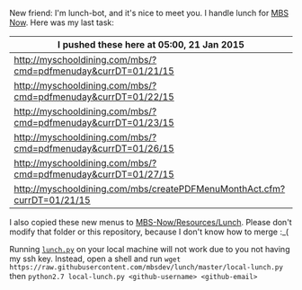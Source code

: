 New friend: I'm lunch-bot, and it's nice to meet you. I handle lunch for [MBS Now](https://mbsdev.github.io). Here was my last task:

I pushed these here at 05:00, 21 Jan 2015|
--- |
| http://myschooldining.com/mbs/?cmd=pdfmenuday&currDT=01/21/15
| http://myschooldining.com/mbs/?cmd=pdfmenuday&currDT=01/22/15
| http://myschooldining.com/mbs/?cmd=pdfmenuday&currDT=01/23/15
| http://myschooldining.com/mbs/?cmd=pdfmenuday&currDT=01/26/15
| http://myschooldining.com/mbs/?cmd=pdfmenuday&currDT=01/27/15
| http://myschooldining.com/mbs/createPDFMenuMonthAct.cfm?currDT=01/21/15
I also copied these new menus to [MBS-Now/Resources/Lunch](https://github.com/mbsdev/MBS-Now/tree/master/Resources/Lunch). Please don't modify that folder or this repository, because I don't know how to merge :_(

Running [`lunch.py`](https://github.com/mbsdev/lunch/blob/master/lunch.py) on your local machine will not work due to you not having my ssh key. Instead, open a shell and run `wget https://raw.githubusercontent.com/mbsdev/lunch/master/local-lunch.py` then `python2.7 local-lunch.py <github-username> <github-email>`